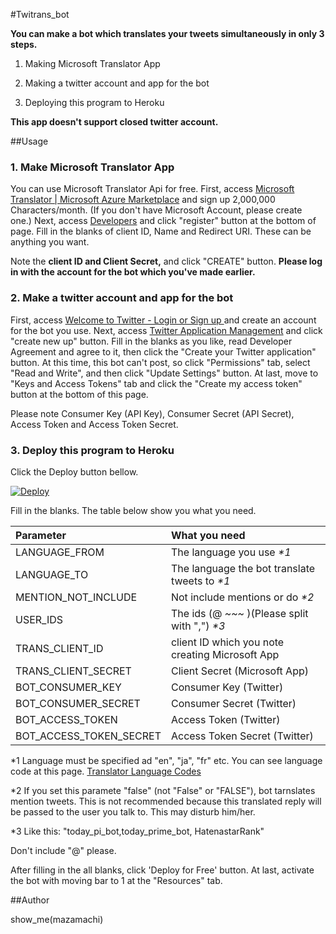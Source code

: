 #Twitrans_bot

__You can make a bot which translates your tweets simultaneously in only 3 steps.__

1. Making Microsoft Translator App

1. Making a twitter account and app for the bot

1. Deploying this program to Heroku


__This app doesn't support closed twitter account.__

##Usage

### 1. Make Microsoft Translator App

You can use Microsoft Translator Api for free. 
First, access [Microsoft Translator | Microsoft Azure Marketplace](https://datamarket.azure.com/dataset/1899a118-d202-492c-aa16-ba21c33c06cb) and sign up 2,000,000
Characters/month. (If you don't have Microsoft Account, please create one.)
Next, access [Developers](https://datamarket.azure.com/developer/applications/) and click "register" button at the bottom of page.
Fill in the blanks of client ID, Name and Redirect URI. These can be anything you want.

Note the __client ID and Client Secret,__ and click "CREATE" button.
__Please log in with the account for the bot which you've made earlier.__

### 2. Make a twitter account and app for the bot

First, access [ Welcome to Twitter - Login or Sign up ](https://twitter.com/) and create an account for the bot you use.
Next, access [Twitter Application Management](https://apps.twitter.com/) and click "create new up" button.
Fill in the blanks as you like, read Developer Agreement and agree to it, then click the "Create your Twitter application" button.
At this time, this bot can't post, so click "Permissions" tab, select "Read and Write", and then click "Update Settings" button.
At last, move to "Keys and Access Tokens" tab and click the "Create my access token" button at the bottom of this page.

Please note Consumer Key (API Key), Consumer Secret (API Secret), Access Token and Access Token Secret.

### 3. Deploy  this program to Heroku

Click the Deploy button bellow.

[![Deploy](https://www.herokucdn.com/deploy/button.png)](https://heroku.com/deploy)

Fill in the blanks. The table below show you what you need.

| Parameter | What you need |
|:-----------|:------------|
| LANGUAGE_FROM     | The language you use _*1_ | 
| LANGUAGE_TO       | The language the bot translate tweets to _*1_ | 
| MENTION_NOT_INCLUDE| Not include mentions or do _*2_ | 
| USER_IDS       | The ids (@ _~~~_ )(Please split with ",") _*3_ | 
| TRANS_CLIENT_ID    | client ID which you note creating Microsoft App| 
| TRANS_CLIENT_SECRET    | Client Secret (Microsoft App) | 
| BOT_CONSUMER_KEY    | Consumer Key (Twitter)| 
| BOT_CONSUMER_SECRET    | Consumer Secret (Twitter)|
| BOT_ACCESS_TOKEN    | Access Token (Twitter)| 
| BOT_ACCESS_TOKEN_SECRET    | Access Token Secret (Twitter)| 

*1 Language must be specified ad "en", "ja", "fr" etc. You can see language code at this page. [Translator Language Codes](http://msdn.microsoft.com/en-us/library/hh456380.aspx)

*2 If you set this paramete "false" (not "False" or "FALSE"), bot tarnslates mention tweets. This is not recommended because this translated reply will be passed to the user you talk to. This may disturb him/her.

*3 Like this: "today_pi_bot,today_prime_bot, HatenastarRank"

Don't include "@" please.


After filling in the all blanks, click 'Deploy for Free' button. 
At last, activate the bot with moving bar to 1 at the "Resources" tab.

##Author

show_me(mazamachi)